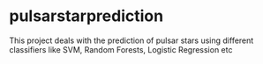 # pulsarstarprediction
This project deals with the prediction of pulsar stars using different classifiers like SVM, Random Forests, Logistic Regression etc

